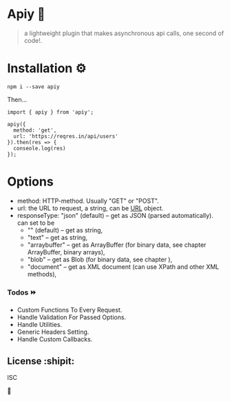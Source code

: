 # Apiy 🚀
> a lightweight plugin that makes asynchronous api calls, one second of code!.

# Installation ⚙️

`npm i --save apiy`

Then...

```
import { apiy } from 'apiy';

apiy({
  method: 'get',
  url: 'https://reqres.in/api/users'
}).then(res => {
  conseole.log(res)
});
```
# Options
- method: HTTP-method. Usually "GET" or "POST".
- url:  the URL to request, a string, can be [URL](https://javascript.info/url) object.
- responseType: "json" (default) – get as JSON (parsed automatically). can set to be 
   - "" (default) – get as string,
   - "text" – get as string,
   - "arraybuffer" – get as ArrayBuffer (for binary data, see chapter ArrayBuffer, binary arrays),
   - "blob" – get as Blob (for binary data, see chapter ),
   - "document" – get as XML document (can use XPath and other XML methods),

### Todos :fast_forward:
  - Custom Functions To Every Request.
  - Handle Validation For Passed Options.
  - Handle Utilities.
  - Generic Headers Setting.
  - Handle Custom Callbacks.
 
 License :shipit:
----
ISC 

:open_hands:
